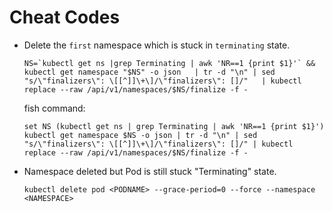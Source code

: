 # Cheat Codes

- Delete the ```first``` namespace which is stuck in ```terminating``` state.
    ```
    NS=`kubectl get ns |grep Terminating | awk 'NR==1 {print $1}'` && kubectl get namespace "$NS" -o json   | tr -d "\n" | sed "s/\"finalizers\": \[[^]]\+\]/\"finalizers\": []/"   | kubectl replace --raw /api/v1/namespaces/$NS/finalize -f -
    ```
  fish command:
  ```
  set NS (kubectl get ns | grep Terminating | awk 'NR==1 {print $1}') kubectl get namespace $NS -o json | tr -d "\n" | sed "s/\"finalizers\": \[[^]]\+\]/\"finalizers\": []/" | kubectl replace --raw /api/v1/namespaces/$NS/finalize -f -
  ```
- Namespace deleted but Pod is still stuck "Terminating" state.
    ```
    kubectl delete pod <PODNAME> --grace-period=0 --force --namespace <NAMESPACE>
    ```
  